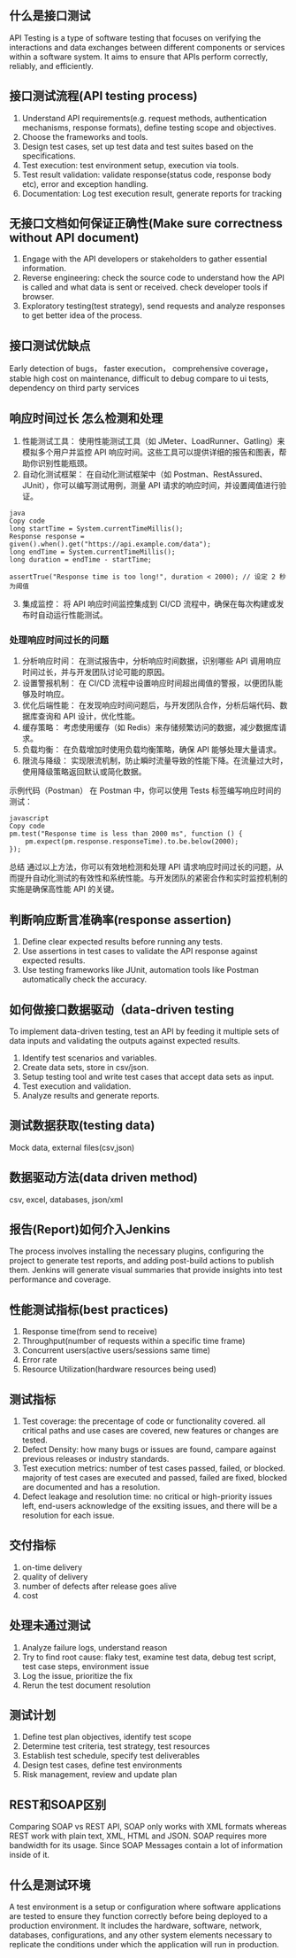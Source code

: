 ## **什么是接口测试** <br/>
API Testing is a type of software testing that focuses on verifying the interactions and data exchanges between different components or services within a software system. 
It aims to ensure that APIs perform correctly, reliably, and efficiently.

## **接口测试流程(API testing process)**
1. Understand API requirements(e.g. request methods, authentication mechanisms, response formats), define testing scope and objectives.
2. Choose the frameworks and tools.
3. Design test cases, set up test data and test suites based on the specifications.
4. Test execution: test environment setup, execution via tools.
5. Test result validation: validate response(status code, response body etc), error and exception handling.
6. Documentation: Log test execution result, generate reports for tracking

## **无接口文档如何保证正确性(Make sure correctness without API document)**
1. Engage with the API developers or stakeholders to gather essential information.
2. Reverse engineering: check the source code to understand how the API is called and what data is sent or received. check developer tools if browser.
3. Exploratory testing(test strategy), send requests and analyze responses to get better idea of the process.

## **接口测试优缺点** <br/>
Early detection of bugs， faster execution， comprehensive coverage， stable
high cost on maintenance, difficult to debug compare to ui tests, dependency on third party services

## **响应时间过长 怎么检测和处理**
1. 性能测试工具：
使用性能测试工具（如 JMeter、LoadRunner、Gatling）来模拟多个用户并监控 API 响应时间。这些工具可以提供详细的报告和图表，帮助你识别性能瓶颈。
2. 自动化测试框架：
在自动化测试框架中（如 Postman、RestAssured、JUnit），你可以编写测试用例，测量 API 请求的响应时间，并设置阈值进行验证。
```
java
Copy code
long startTime = System.currentTimeMillis();
Response response = given().when().get("https://api.example.com/data");
long endTime = System.currentTimeMillis();
long duration = endTime - startTime;

assertTrue("Response time is too long!", duration < 2000); // 设定 2 秒为阈值
```
3. 集成监控：
将 API 响应时间监控集成到 CI/CD 流程中，确保在每次构建或发布时自动运行性能测试。

### 处理响应时间过长的问题
1. 分析响应时间：
在测试报告中，分析响应时间数据，识别哪些 API 调用响应时间过长，并与开发团队讨论可能的原因。
2. 设置警报机制：
在 CI/CD 流程中设置响应时间超出阈值的警报，以便团队能够及时响应。
3. 优化后端性能：
在发现响应时间问题后，与开发团队合作，分析后端代码、数据库查询和 API 设计，优化性能。
4. 缓存策略：
考虑使用缓存（如 Redis）来存储频繁访问的数据，减少数据库请求。
5. 负载均衡：
在负载增加时使用负载均衡策略，确保 API 能够处理大量请求。
6. 限流与降级：
实现限流机制，防止瞬时流量导致的性能下降。在流量过大时，使用降级策略返回默认或简化数据。

示例代码（Postman）
在 Postman 中，你可以使用 Tests 标签编写响应时间的测试：
```
javascript
Copy code
pm.test("Response time is less than 2000 ms", function () {
    pm.expect(pm.response.responseTime).to.be.below(2000);
});
```
总结
通过以上方法，你可以有效地检测和处理 API 请求响应时间过长的问题，从而提升自动化测试的有效性和系统性能。与开发团队的紧密合作和实时监控机制的实施是确保高性能 API 的关键。

## **判断响应断言准确率(response assertion)**
1. Define clear expected results before running any tests.
2. Use assertions in test cases to validate the API response against expected results.
3. Use testing frameworks like JUnit, automation tools like Postman automatically check the accuracy.

## **如何做接口数据驱动（data-driven testing** <br/>
To implement data-driven testing, test an API by feeding it multiple sets of data inputs and validating the outputs against expected results. <br/>
1. Identify test scenarios and variables.
2. Create data sets, store in csv/json.
3. Setup testing tool and write test cases that accept data sets as input.
4. Test execution and validation.
5. Analyze results and generate reports.

## **测试数据获取(testing data)** <br/>
Mock data, external files(csv,json)

## **数据驱动方法(data driven method)** <br/>
csv, excel, databases, json/xml

## **报告(Report)如何介入Jenkins** <br/>
The process involves installing the necessary plugins, configuring the project to generate test reports, and adding post-build actions to publish them. Jenkins will generate visual summaries that provide insights into test performance and coverage.

## **性能测试指标(best practices)** 
1. Response time(from send to receive)
2. Throughput(number of requests within a specific time frame)
3. Concurrent users(active users/sessions same time)
4. Error rate
5. Resource Utilization(hardware resources being used)

## **测试指标**
1. Test coverage: the precentage of code or functionality covered. all critical paths and use cases are covered, new features or changes are tested.
2. Defect Density: how many bugs or issues are found, campare against previous releases or industry standards.
3. Test execution metrics: number of test cases passed, failed, or blocked. majority of test cases are executed and passed, failed are fixed, blocked are documented and has a resolution.
4. Defect leakage and resolution time: no critical or high-priority issues left, end-users acknowledge of the exsiting issues, and there will be a resolution for each issue.

## **交付指标**
1. on-time delivery
2. quality of delivery
3. number of defects after release goes alive
4. cost

## **处理未通过测试**
1. Analyze failure logs, understand reason 
2. Try to find root cause: flaky test, examine test data, debug test script, test case steps, environment issue
3. Log the issue, prioritize the fix
4. Rerun the test document resolution

## **测试计划**
1. Define test plan objectives, identify test scope
2. Determine test criteria, test strategy, test resources
3. Establish test schedule, specify test deliverables
4. Design test cases, define test environments
5. Risk management, review and update plan

## **REST和SOAP区别** <br/>
Comparing SOAP vs REST API, SOAP only works with XML formats whereas REST work with plain text, XML, HTML and JSON.
SOAP requires more bandwidth for its usage. Since SOAP Messages contain a lot of information inside of it.

## **什么是测试环境** <br/>
A test environment is a setup or configuration where software applications are tested to ensure they function correctly before being deployed to a production environment. 
It includes the hardware, software, network, databases, configurations, and any other system elements necessary to replicate the conditions under which the application will run in production.
